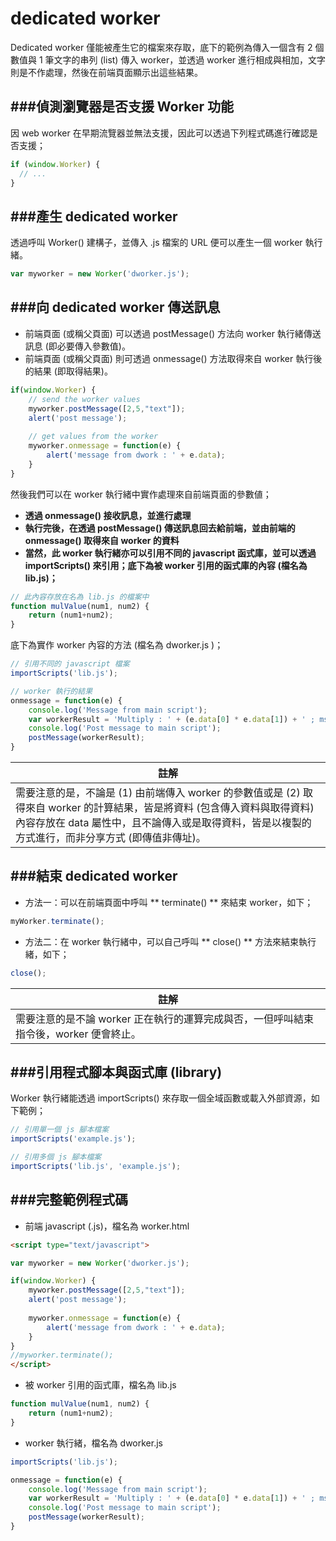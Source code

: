 # dedicated worker

Dedicated worker 僅能被產生它的檔案來存取，底下的範例為傳入一個含有 2 個數值與 1 筆文字的串列 (list) 傳入 worker，並透過 worker 進行相成與相加，文字則是不作處理，然後在前端頁面顯示出這些結果。

###偵測瀏覽器是否支援 Worker 功能
---

因 web worker 在早期流覽器並無法支援，因此可以透過下列程式碼進行確認是否支援；

```Javascript
if (window.Worker) {
  // ...
}
```

###產生 dedicated worker
---

透過呼叫 Worker() 建構子，並傳入 .js 檔案的 URL 便可以產生一個 worker 執行緒。

```Javascript
var myworker = new Worker('dworker.js');
```

###向 dedicated worker 傳送訊息
---

* 前端頁面 (或稱父頁面) 可以透過 postMessage() 方法向 worker 執行緒傳送訊息 (即必要傳入參數值)。
* 前端頁面 (或稱父頁面) 則可透過 onmessage() 方法取得來自 worker 執行後的結果 (即取得結果)。

```Javascript
if(window.Worker) {
    // send the worker values
	myworker.postMessage([2,5,"text"]);
	alert('post message');
	
    // get values from the worker
	myworker.onmessage = function(e) {
		alert('message from dwork : ' + e.data);
	}
}
```

然後我們可以在 worker 執行緒中實作處理來自前端頁面的參數値；

* **透過 onmessage() 接收訊息，並進行處理**
* **執行完後，在透過 postMessage() 傳送訊息回去給前端，並由前端的 onmessage() 取得來自 worker 的資料**
* **當然，此 worker 執行緒亦可以引用不同的 javascript 函式庫，並可以透過 importScripts() 來引用；底下為被 worker 引用的函式庫的內容 (檔名為 lib.js)；**

```Javascript
// 此內容存放在名為 lib.js 的檔案中
function mulValue(num1, num2) {
	return (num1+num2);
}
```

底下為實作 worker 內容的方法 (檔名為 dworker.js )；

```Javascript
// 引用不同的 javascript 檔案
importScripts('lib.js');

// worker 執行的結果
onmessage = function(e) {
	console.log('Message from main script');
	var workerResult = 'Multiply : ' + (e.data[0] * e.data[1]) + ' ; msg is ' + e.data[2] + ' ; Plus : ' + mulValue(e.data[0], e.data[1]);
	console.log('Post message to main script');
	postMessage(workerResult);
}
```

| 註解 |
| -- |
| 需要注意的是，不論是 (1) 由前端傳入 worker 的參數值或是 (2) 取得來自 worker 的計算結果，皆是將資料 (包含傳入資料與取得資料) 內容存放在 data 屬性中，且不論傳入或是取得資料，皆是以複製的方式進行，而非分享方式 (即傳值非傳址)。 |

###結束 dedicated worker
---

* 方法一：可以在前端頁面中呼叫 ** terminate() ** 來結束 worker，如下；

```Javascript
myWorker.terminate();
```

* 方法二：在 worker 執行緒中，可以自己呼叫 ** close() ** 方法來結束執行緒，如下；

```Javascript
close();
```

| 註解 |
| -- |
| 需要注意的是不論 worker 正在執行的運算完成與否，一但呼叫結束指令後，worker 便會終止。 |

###引用程式腳本與函式庫 (library)
---
Worker 執行緒能透過 importScripts() 來存取一個全域函數或載入外部資源，如下範例；

```Javascript
// 引用單一個 js 腳本檔案
importScripts('example.js');                

// 引用多個 js 腳本檔案
importScripts('lib.js', 'example.js');      
```

###完整範例程式碼
---

* 前端 javascript (.js)，檔名為 worker.html

```Html
<script type="text/javascript">

var myworker = new Worker('dworker.js');

if(window.Worker) {
	myworker.postMessage([2,5,"text"]);
	alert('post message');
	
	myworker.onmessage = function(e) {
		alert('message from dwork : ' + e.data);
	}
}
//myworker.terminate();
</script>
```

* 被 worker 引用的函式庫，檔名為 lib.js

```Javascript
function mulValue(num1, num2) {
	return (num1+num2);
}
```

* worker 執行緒，檔名為 dworker.js

```Javascript
importScripts('lib.js');

onmessage = function(e) {
	console.log('Message from main script');
	var workerResult = 'Multiply : ' + (e.data[0] * e.data[1]) + ' ; msg is ' + e.data[2] + ' ; Plus : ' + mulValue(e.data[0], e.data[1]);
	console.log('Post message to main script');
	postMessage(workerResult);
}
```



